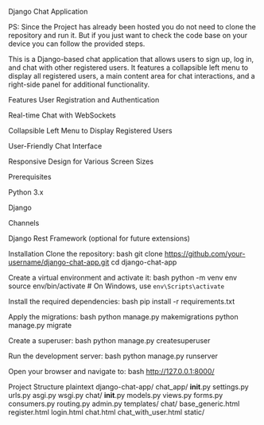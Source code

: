Django Chat Application

PS: Since the Project has already been hosted you do not need to clone the repository and run it. But if you just want to check the code base on your device you can follow the provided steps.

This is a Django-based chat application that allows users to sign up, log in, and chat with other registered users. It features a collapsible left menu to display all registered users, a main content area for chat interactions, and a right-side panel for additional functionality.


Features
User Registration and Authentication

Real-time Chat with WebSockets

Collapsible Left Menu to Display Registered Users

User-Friendly Chat Interface

Responsive Design for Various Screen Sizes



Prerequisites

Python 3.x

Django

Channels

Django Rest Framework (optional for future extensions)


Installation
Clone the repository:
bash
git clone https://github.com/your-username/django-chat-app.git
cd django-chat-app


Create a virtual environment and activate it:
bash
python -m venv env
source env/bin/activate  # On Windows, use `env\Scripts\activate`


Install the required dependencies:
bash
pip install -r requirements.txt


Apply the migrations:
bash
python manage.py makemigrations
python manage.py migrate


Create a superuser:
bash
python manage.py createsuperuser


Run the development server:
bash
python manage.py runserver


Open your browser and navigate to:
bash
http://127.0.0.1:8000/


Project Structure
plaintext
django-chat-app/
    chat_app/
        __init__.py
        settings.py
        urls.py
        asgi.py
        wsgi.py
    chat/
        __init__.py
        models.py
        views.py
        forms.py
        consumers.py
        routing.py
        admin.py
        templates/
            chat/
                base_generic.html
                register.html
                login.html
                chat.html
                chat_with_user.html
    static/




        
